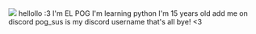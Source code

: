 <img src="Synthwave-the-surprising-solution-to-overcoming-anxiety-cover .jpg">
hellollo :3 I'm EL POG
I'm learning python
I'm 15 years old
add me on discord pog_sus is my discord username 
that's all bye! <3
<!---
POG9000/POG9000 is a ✨ special ✨ repository because its `README.md` (this file) appears on your GitHub profile.
You can click the Preview link to take a look at your changes.
--->
